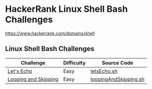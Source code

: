 # HackerRank Linux Shell Bash Challenges

https://www.hackerrank.com/domains/shell

## Linux Shell Bash Challenges

| Challenge                                                                                                     | Difficulty    | Source Code                                       |
|---------------------------------------------------------------------------------------------------------------|---------------|---------------------------------------------------|
|[Let's Echo](https://www.hackerrank.com/challenges/bash-tutorials-lets-echo/problem)                           | Easy          | [letsEcho.sh](letsEcho.sh)                        |
|[Looping and Skipping](https://www.hackerrank.com/challenges/bash-tutorials---looping-and-skipping/problem)    | Easy          | [loopingAndSkipping.sh](loopingAndSkipping.sh)    |